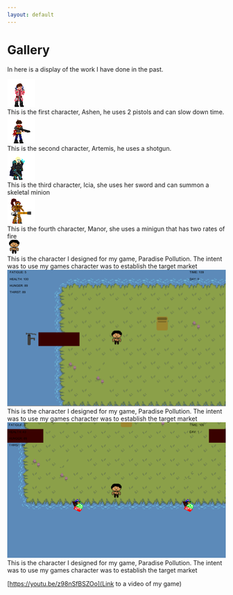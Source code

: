 ```yaml
---
layout: default
---
```


# Gallery

In here is a display of the work I have done in the past.

<div class="gallery">
  <a target="_blank" href="assets/gallery/1.png">
    <img src="assets/gallery/1_thumb.png" alt="example 1">
  </a>
  <div class="desc">This is the first character, Ashen, he uses 2 pistols and can slow down time.</div>
</div>

<div class="gallery">
  <a target="_blank" href="assets/gallery/2.png">
    <img src="assets/gallery/2_thumb.png" alt="example 1">
  </a>
  <div class="desc">This is the second character, Artemis, he uses a shotgun.</div>
</div>

<div class="gallery">
  <a target="_blank" href="assets/gallery/3.png">
    <img src="assets/gallery/3_thumb.png" alt="example 1">
  </a>
  <div class="desc">This is the third character, Icia, she uses her sword and can summon a skeletal minion</div>
</div>

<div class="gallery">
  <a target="_blank" href="assets/gallery/4.png">
    <img src="assets/gallery/4_thumb.png" alt="example 1">
  </a>
  <div class="desc">This is the fourth character, Manor, she uses a minigun that has two rates of fire</div>
</div>

<div class="gallery">
  <a target="_blank" href="assets/gallery/New Piskel-1.png.png">
    <img src="assets/gallery/New Piskel-1.png.png" alt="example 1">
  </a>
  <div class="desc">This is the character I designed for my game, Paradise Pollution. The intent was to use my games character was to establish the target market</div>
</div>

<div class="gallery">
  <a target="_blank" href="assets/gallery/GamePhoto1.PNG">
    <img src="assets/gallery/GamePhoto1.PNG" alt="example 1">
  </a>
  <div class="desc">This is the character I designed for my game, Paradise Pollution. The intent was to use my games character was to establish the target market</div>
</div>

<div class="gallery">
  <a target="_blank" href="assets/gallery/GamePhoto2.PNG">
    <img src="assets/gallery/GamePhoto2.PNG" alt="example 1">
  </a>
  <div class="desc">This is the character I designed for my game, Paradise Pollution. The intent was to use my games character was to establish the target market</div>
</div>

[https://youtu.be/z98nSfBSZOo](Link to a video of my game)
